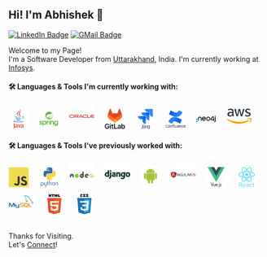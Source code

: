 ## Hi! I'm Abhishek 👋

[![LinkedIn Badge](https://img.shields.io/badge/-abhishek--kathayat-blue?style=flat&logo=Linkedin&logoColor=white&link=https://www.linkedin.com/in/abhishek-kathayat/)](https://www.linkedin.com/in/abhishek-kathayat/)
[![GMail Badge](https://img.shields.io/badge/-abhishekkathayat25-EA4335?style=flat&logo=Gmail&logoColor=white&link=mailto:abhishekkathayat25@gmail.com)](mailto:abhishekkathayat25@gmail.com)

Welcome to my Page! <br/>
I'm a Software Developer from [Uttarakhand](https://www.google.com/maps/@30.066753,79.0193,7z), India. I'm currently working at [Infosys](https://www.infosys.com/). <br/>

#### :hammer_and_wrench: Languages & Tools I'm currently working with:
<img src="https://github.com/devicons/devicon/blob/master/icons/java/java-original-wordmark.svg" title="Java" alt="Java" width="40" height="40"/> &nbsp; &nbsp;
<img src="https://github.com/devicons/devicon/blob/master/icons/spring/spring-original-wordmark.svg" title="Spring" alt="Spring" width="40" height="40"/> &nbsp; &nbsp;
<img src="https://github.com/devicons/devicon/blob/master/icons/oracle/oracle-original.svg" title="Oracle SQL" alt="Oracle SQL" width="50" height="50"/> &nbsp; &nbsp;
<img src="https://github.com/devicons/devicon/blob/master/icons/gitlab/gitlab-original-wordmark.svg" title="Gitlab" alt="Gitlab" width="40" height="40"/> &nbsp; &nbsp;
<img src="https://github.com/devicons/devicon/blob/master/icons/jira/jira-original-wordmark.svg" title="Jira" alt="Jira" width="40" height="40"/> &nbsp; &nbsp;
<img src="https://github.com/devicons/devicon/blob/master/icons/confluence/confluence-original-wordmark.svg" title="Confluence" alt="Confluence" width="40" height="40"/> &nbsp; &nbsp;
<img src="https://github.com/devicons/devicon/blob/master/icons/neo4j/neo4j-original-wordmark.svg" title="Neo4J" alt="Neo4J" width="40" height="40"/> &nbsp; &nbsp;
<img src="https://github.com/devicons/devicon/blob/master/icons/amazonwebservices/amazonwebservices-original-wordmark.svg" title="AWS" alt="AWS" width="50" height="50"/> &nbsp; &nbsp;

#### :hammer_and_wrench: Languages & Tools I've previously worked with:
<img src="https://github.com/devicons/devicon/blob/master/icons/javascript/javascript-original.svg" title="Javascript" alt="Javascript" width="40" height="40"/> &nbsp; &nbsp;
<img src="https://github.com/devicons/devicon/blob/master/icons/python/python-original-wordmark.svg" title="Python" alt="Python" width="40" height="40"/> &nbsp; &nbsp;
<img src="https://github.com/devicons/devicon/blob/master/icons/nodejs/nodejs-original-wordmark.svg" title="NodeJS" alt="NodeJS" width="50" height="50"/> &nbsp; &nbsp;
<img src="https://github.com/devicons/devicon/blob/master/icons/django/django-plain-wordmark.svg" title="Django" alt="Django" width="50" height="50"/> &nbsp; &nbsp;
<img src="https://github.com/devicons/devicon/blob/master/icons/android/android-original-wordmark.svg" title="Android" alt="Android" width="40" height="40"/> &nbsp; &nbsp;
<img src="https://github.com/devicons/devicon/blob/master/icons/angularjs/angularjs-original-wordmark.svg" title="Angular" alt="Angular" width="50" height="50"/> &nbsp; &nbsp;
<img src="https://github.com/devicons/devicon/blob/master/icons/vuejs/vuejs-original-wordmark.svg" title="VueJS" alt="VueJS" width="40" height="40"/> &nbsp; &nbsp;
<img src="https://github.com/devicons/devicon/blob/master/icons/react/react-original-wordmark.svg" title="React" alt="React" width="40" height="40"/> &nbsp; &nbsp;
<img src="https://github.com/devicons/devicon/blob/master/icons/mysql/mysql-original-wordmark.svg" title="MySQL" alt="MySQL" width="50" height="50"/> &nbsp; &nbsp;
<img src="https://github.com/devicons/devicon/blob/master/icons/html5/html5-original-wordmark.svg" title="HTML5" alt="HTML5" width="40" height="40"/> &nbsp; &nbsp;
<img src="https://github.com/devicons/devicon/blob/master/icons/css3/css3-original-wordmark.svg" title="CSS3" alt="CSS3" width="40" height="40"/> &nbsp; &nbsp;

<br/> Thanks for Visiting. <br/>
Let's [Connect](https://www.linkedin.com/in/abhishek-kathayat/)!
